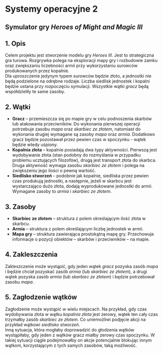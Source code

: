 Systemy operacyjne 2
==============================================================
Symulator gry *Heroes of Might and Magic III*
--------------------------------------------------------------

## 1. Opis
Celem projektu jest stworzenie modelu gry *Heroes III*. Jest to strategiczna gra turowa. Rozgrywka polega na eksploracji mapy gry i rozbudowie zamku oraz zwiększaniu liczebności armii przy wykorzystaniu surowców produkowanych przez kopalnie.  
Dla uproszczenie jedynym typem surowców będzie złoto, a jednostki nie będą podzielone na odrębne rodzaje. Liczba siedlisk jednostek i kopalni będzie ustana przy rozpoczęciu symulacji. Wszystkie wątki *gracz* będą współdzieliły te same zasoby. 

## 2. Wątki
- **Gracz** – przemieszcza się po mapie gry w celu podnoszenia skarbów lub atakowania przeciwników. Do wykonania pierwszej operacji potrzebuje zasobu *mapa* oraz *skarbiec ze złotem*, natomiast do wykonania drugiej wymagane są zasoby *mapa* oraz *armia*. Dodatkowo gracz będzie pozostawał przez pewien czas w spoczynku - wątek będzie wtedy uśpiony.
- **Kopalnia złota** – kopalnie posiadają dwa typy aktywności. Pierwszą jest wydobywanie złota (stan podobny do rozmyślania w przypadku problemu ucztujących filozofów), drugą jest transport złota do skarbca. Druga aktywność wymaga zasobu *skarbiec ze złotem* i polega na zwiększeniu jego ilości o pewną wartość.
- **Siedlisko stworzeń** – podobnie jak kopalnie, siedliska przez pewien czas produkują jednostki, a następnie, jeżeli w skarbcu jest wystarczająco dużo złota, dodają wyprodukowane jednostki do armii. Wymagane zasoby to *armia* i *skarbiec ze złotem*.

## 3. Zasoby
- **Skarbiec ze złotem** – struktura z polem określającym ilość złota w skarbcu.
- **Armia** – struktura z polem określającym liczbę jednostek w armii.
- **Mapa gry** – struktura zawierająca prostokątną mapę gry. Przechowuje informacje o pozycji obiektów – skarbów i przeciwników – na mapie.

## 4. Zakleszczenia
Zakleszczenie może wystąpić, gdy jeden wątek *gracz* pozyska zasób *mapa* i będzie chciał pozyskać zasób *armia* (lub *skarbiec ze złotem*), a drugi wątek pozyska zasób *armia* (lub *skarbiec ze złotem*) i będzie potrzebował zasobu *mapa*.

## 5. Zagłodzenie wątków
Zagłodzenie może wystąpić w wielu miejscach. Na przykład, gdy czas wydobywania złota w wątku *kopalnia złota* jest zerowy, wątek ten cały czas trzymałby zasób *skarbiec ze złotem*. Co uniemożliwi podjęcie akcji na przykład wątkowi *siedlisko stworzeń*.  
Inną sytuacja, która mogłaby doprowadzić do głodzenia wątków wystąpiłaby, gdy jeden z wątków gracz miałby zerowy czas spoczynku. W takiej sytuacji ciągle podejmowałby on akcje potencjalnie blokując innym wątkom, korzystającym z tych samych zasobów, taką możliwość.
